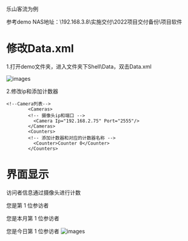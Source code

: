 乐山客流为例

参考demo NAS地址：\\192.168.3.8\实施交付\2022项目交付备份\项目软件

# 修改Data.xml
1.打开demo文件夹，进入文件夹下Shell\Data，双击Data.xml

![images](https://sensingstore.oss-cn-shanghai.aliyuncs.com/Troncell/Knowledge/Docs/PassengerFlow/images/8.png)

2.修改ip和添加计数器

```
<!--Camera列表-->
        <Cameras>
        <!-- 摄像头ip和端口 -->
          <Camera Ip="192.168.2.75" Port="2555"/>
        </Cameras>
        <Counters>
        <!-- 添加计数器和对应的计数器名称 -->
          <Counter>Counter 0</Counter>
        </Counters>

```

# 界面显示

访问者信息通过摄像头进行计数

您是第 1 位参访者  

 您是本月第  1 位参访者

 您是今日第  1 位参访者
![images](https://sensingstore.oss-cn-shanghai.aliyuncs.com/Troncell/Knowledge/Docs/PassengerFlow/images/9.png)